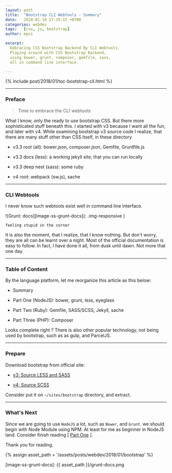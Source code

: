 ```yaml
---
layout: post
title:  "Bootstrap CLI Webtools - Summary"
date:   2018-01-10 17:35:15 +0700
categories: webdev
tags:   [css, js, bootstrap]
author: epsi

excerpt:
  Embracing CSS Bootstrap Backend By CLI Webtools.
  Playing around with CSS Bootstrap Backend,
  using bower, grunt, composer, gemfile, sass,
  all in command line interface.

---
```


{% include post/2018/01/toc-bootstrap-cli.html %}

-- -- --

### Preface

> Time to embrace the CLI webtools

What I know, only the ready to use bootstrap CSS.
But there more sophisticated stuff beneath this.
I started with v3 because I want all the fun, and later with v4.
While examining bootstrap v3 source code I realize,
that there are many stuff other than CSS itself,
in these directory

* v3.3 root (all): bower.json, composer.json, Gemfile, Gruntfile.js

* v3.3 docs (less): a working jekyll site, that you can run locally

* v3.3 deep nest (sass): some ruby

* v4 root: webpack (sw.js), sache

-- -- --

### CLI Webtools

I never know such webtools exist well in command line interface.

![Grunt: docs][image-ss-grunt-docs]{: .img-responsive }

	feeling stupid in the corner

It is also the moment, that I realize, that I know nothing.
But don't worry, they are all can be learnt over a night.
Most of the official documentation is easy to follow.
In fact, I have done it all, from dusk until dawn.
Not more that one day.

-- -- --

### Table of Content

By the language platform,
let me reorganize this article as this below:

* Summary

* Part One (NodeJS): bower, grunt, less, eyeglass

* Part Two (Ruby): Gemfile, SASS/SCSS, Jekyll, sache

* Part Three (PHP): Composer

Looks complete right ?
There is also other popular technology, not being used by bootstrap,
such as as gulp, and ParcelJS.

-- -- --

### Prepare

Download bootstrap from official site:

* [v3: Source LESS and SASS](http://getbootstrap.com/docs/3.3/getting-started/#download)

* [v4: Source SCSS](https://getbootstrap.com/docs/4.0/getting-started/download/)

Consider put it on <code>~/sites/bootstrap</code> directory, and extract.

-- -- --

### What's Next

Since we are going to use <code>NodeJS</code> a lot,
such as <code>Bower</code>, and <code>Grunt</code>.
we should begin with Node Module using NPM.
At least for me as beginner in NodeJS land.
Consider finish reading [ [Part One][local-part-one] ].

Thank you for reading.

[//]: <> ( -- -- -- links below -- -- -- )

{% assign asset_path = '/assets/posts/webdev/2018/01/bootstrap' %}

[local-part-one]:	/webdev/2018/01/11/bootstrap-cli.html

[image-ss-grunt-docs]: {{ asset_path }}/grunt-docs.png
